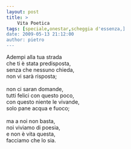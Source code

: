 ```yaml
---
layout: post
title: >
    Vita Poetica
tags: [speciale,onestar,scheggia d'essenza,]
date: 2009-05-13 21:12:00
author: pietro
---
```

Adempi alla tua strada<br/>che ti è stata predisposta,<br/>senza che nessuno chieda,<br/>non vi sarà risposta;<br/><br/>non ci saran domande,<br/>tutti felici con questo poco,<br/>con questo niente le vivande,<br/>solo pane acqua e fuoco;<br/><br/>ma a noi non basta,<br/>noi viviamo di poesia,<br/>e non è vita questa,<br/>facciamo che lo sia.
